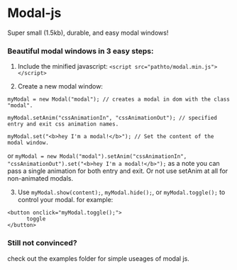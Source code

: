 # Modal-js
Super small (1.5kb), durable, and easy modal windows!

### Beautiful modal windows in 3 easy steps:

1. Include the minified javascript:
  `<script src="pathto/modal.min.js"></script>`
  
2. Create a new modal window:
  ```
  myModal = new Modal("modal"); // creates a modal in dom with the class "modal".
  
  myModal.setAnim("cssAnimationIn", "cssAnimationOut"); // specified entry and exit css animation names.
  
  myModal.set("<b>hey I'm a modal!</b>"); // Set the content of the modal window.
  ```
  or
  `myModal = new Modal("modal").setAnim("cssAnimationIn", "cssAnimationOut").set("<b>hey I'm a modal!</b>");`
  as a note you can pass a single animation for both entry and exit. Or not use setAnim at all for non-animated modals.
  
3. Use `myModal.show(content);`, `myModal.hide();`, or `myModal.toggle();` to control your modal.
  for example:
  ```
  <button onclick="myModal.toggle();">
        toggle
  </button>
  ```

### Still not convinced?
check out the examples folder for simple useages of modal js.
